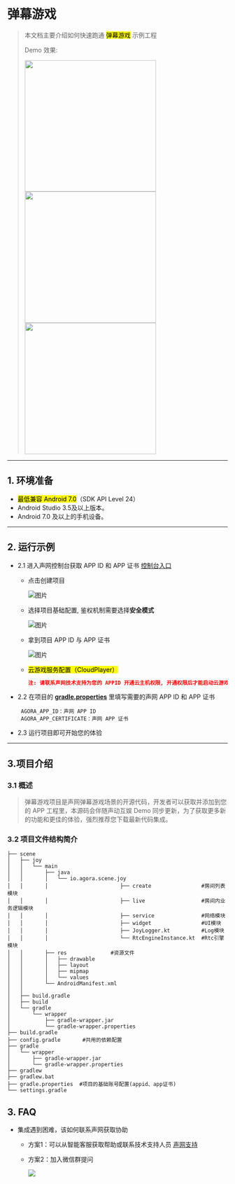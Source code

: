 # 弹幕游戏

> 本文档主要介绍如何快速跑通 <mark>弹幕游戏</mark> 示例工程
>
> Demo 效果:
>
> <img src="https://fullapp.oss-cn-beijing.aliyuncs.com/ent-scenarios/images/joy/screenshot/android/SamplePicture1.png" width="300" /> <img src="https://fullapp.oss-cn-beijing.aliyuncs.com/ent-scenarios/images/joy/screenshot/android/SamplePicture2.png" width="300" /> <img src="https://fullapp.oss-cn-beijing.aliyuncs.com/ent-scenarios/images/joy/screenshot/android/SamplePicture3.png" width="300" />

---

## 1. 环境准备

- <mark>最低兼容 Android 7.0</mark>（SDK API Level 24）
- Android Studio 3.5及以上版本。
- Android 7.0 及以上的手机设备。

---


## 2. 运行示例

- 2.1 进入声网控制台获取 APP ID 和 APP 证书 [控制台入口](https://console.shengwang.cn/overview)

  - 点击创建项目

    ![图片](https://accktvpic.oss-cn-beijing.aliyuncs.com/pic/github_readme/ent-full/sdhy_1.jpg)

  - 选择项目基础配置, 鉴权机制需要选择**安全模式**

    ![图片](https://accktvpic.oss-cn-beijing.aliyuncs.com/pic/github_readme/ent-full/sdhy_2.jpg)

  - 拿到项目 APP ID 与 APP 证书

    ![图片](https://accktvpic.oss-cn-beijing.aliyuncs.com/pic/github_readme/ent-full/sdhy_3.jpg)

  - <mark>云游戏服务配置（CloudPlayer）<mark>
      ```json
      注: 请联系声网技术支持为您的 APPID 开通云主机权限, 开通权限后才能启动云游戏到房间推流
      ```
    

- 2.2 在项目的 [**gradle.properties**](../../gradle.properties) 里填写需要的声网 APP ID 和 APP 证书
    ```
     AGORA_APP_ID：声网 APP ID
     AGORA_APP_CERTIFICATE：声网 APP 证书
    ```

- 2.3 运行项目即可开始您的体验

---
## 3.项目介绍
### 3.1 概述
> 弹幕游戏项目是声网弹幕游戏场景的开源代码，开发者可以获取并添加到您的 APP 工程里，本源码会伴随声动互娱 Demo 同步更新，为了获取更多新的功能和更佳的体验，强烈推荐您下载最新代码集成。
### 3.2 项目文件结构简介

```
├── scene
│   ├── joy
│   │   └── main
│   │       ├── java
│   │       │   └── io.agora.scene.joy              
│   │       │                       ├── create                #房间列表模块
│   │       │                       ├── live                  #房间内业务逻辑模块
│   │       │                       ├── service               #网络模块
│   │       │                       ├── widget                #UI模块
│   │       │                       ├── JoyLogger.kt          #Log模块
│   │       │                       └── RtcEngineInstance.kt  #Rtc引擎模块
│   │       ├── res              #资源文件
│   │       │   ├── drawable
│   │       │   ├── layout
│   │       │   ├── mipmap
│   │       │   └── values
│   │       └── AndroidManifest.xml
│   │   
│   ├── build.gradle
│   ├── build
│   └── gradle
│       └── wrapper
│           ├── gradle-wrapper.jar
│           └── gradle-wrapper.properties
├── build.gradle     
├── config.gradle       #共用的依赖配置
├── gradle
│   └── wrapper
│       ├── gradle-wrapper.jar
│       └── gradle-wrapper.properties
├── gradlew
├── gradlew.bat
├── gradle.properties  #项目的基础账号配置(appid、app证书)
└── settings.gradle
```

  
## 3. FAQ

- 集成遇到困难，该如何联系声网获取协助
  - 方案1：可以从智能客服获取帮助或联系技术支持人员 [声网支持](https://ticket.shengwang.cn/form?type_id=&sdk_product=&sdk_platform=&sdk_version=&current=0&project_id=&call_id=&channel_name=)
  - 方案2：加入微信群提问
  
    ![](https://download.agora.io/demo/release/SDHY_QA.jpg)


